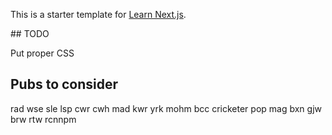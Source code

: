 This is a starter template for [Learn Next.js](https://nextjs.org/learn).

## TODO

Put proper CSS

## Pubs to consider

rad
wse
sle
lsp
cwr
cwh
mad
kwr
yrk
mohm
bcc
cricketer
pop
mag
bxn
gjw
brw
rtw
rcnnpm 